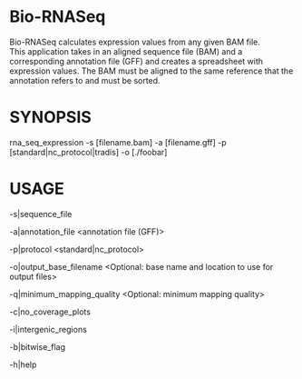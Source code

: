 Bio-RNASeq
==========

Bio-RNASeq calculates expression values from any given BAM file.  
This application takes in an aligned sequence file (BAM) and a corresponding annotation file (GFF) and creates a spreadsheet with expression values.
The BAM must be aligned to the same reference that the annotation refers to and must be sorted.


SYNOPSIS
========

rna_seq_expression -s [filename.bam] -a [filename.gff] -p [standard|nc_protocol|tradis] -o [./foobar]

USAGE
=====

-s|sequence_file         <aligned BAM file>

-a|annotation_file       <annotation file (GFF)>

-p|protocol              <standard|nc_protocol>

-o|output_base_filename  <Optional: base name and location to use for output files>

-q|minimum_mapping_quality <Optional: minimum mapping quality>

-c|no_coverage_plots     <Dont create Artemis coverage plots>

-i|intergenic_regions    <Include intergenic regions>

-b|bitwise_flag        <Only include reads which pass filter>

-h|help                  <print this message>
